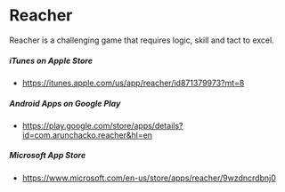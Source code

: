 # Reacher
Reacher is a challenging game that requires logic, skill and tact to excel. 

##### iTunes on Apple Store
* https://itunes.apple.com/us/app/reacher/id871379973?mt=8

##### Android Apps on Google Play
* https://play.google.com/store/apps/details?id=com.arunchacko.reacher&hl=en
 
##### Microsoft App Store
* https://www.microsoft.com/en-us/store/apps/reacher/9wzdncrdbnj0
